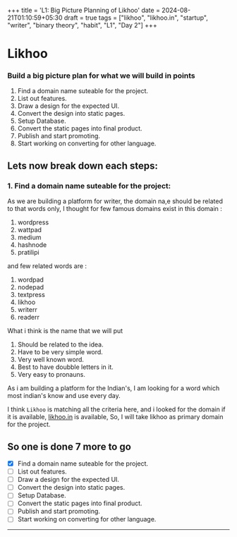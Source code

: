 +++
title = 'L1: Big Picture Planning of Likhoo'
date = 2024-08-21T01:10:59+05:30
draft = true
tags = ["likhoo", "likhoo.in", "startup", "writer", "binary theory", "habit", "L1", "Day 2"]
+++


# Likhoo 
### Build a big picture plan for what we will build in points 
1. Find a domain name suteable for the project.
2. List out features.
3. Draw a design for the expected UI.
4. Convert the design into static pages.
5. Setup Database.
6. Convert the static pages into final product.
7. Publish and start promoting.
8. Start working on converting for other language.


## Lets now break down each steps: 
### 1. Find a domain name suteable for the project:

As we are building a platform for writer, the domain na,e should be related to that words only, I thought for few famous domains exist in this domain : 
1. wordpress
2. wattpad
3. medium
4. hashnode
5. pratilipi 

and few related words are : 
1. wordpad 
2. nodepad 
3. textpress
4. likhoo
5. writerr
6. readerr

What i think is the name that we will put
1. Should be related to the idea. 
2. Have to be very simple word.
3. Very well known word.
4. Best to have doubble letters in it.
5. Very easy to pronauns. 

As i am building a platform for the Indian's, I am looking for a word which most indian's know and use every day.


I think `Likhoo` is matching all the criteria here, and i looked for the domain if it is available, [likhoo.in](likhoo.in) is available, So, I will take likhoo as primary domain for the project.


So one is done 7 more to go 
---
- [x] Find a domain name suteable for the project.
- [ ] List out features.
- [ ] Draw a design for the expected UI.
- [ ] Convert the design into static pages.
- [ ] Setup Database.
- [ ] Convert the static pages into final product.
- [ ] Publish and start promoting.
- [ ] Start working on converting for other language.
---



